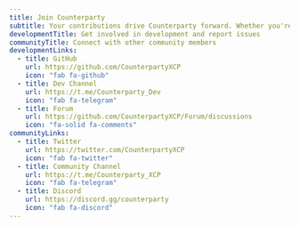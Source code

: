 ```yaml
---
title: Join Counterparty
subtitle: Your contributions drive Counterparty forward. Whether you're a developer, designer, or enthusiast, there's a place for you.
developmentTitle: Get involved in development and report issues
communityTitle: Connect with other community members
developmentLinks:
  - title: GitHub
    url: https://github.com/CounterpartyXCP
    icon: "fab fa-github"
  - title: Dev Channel
    url: https://t.me/Counterparty_Dev
    icon: "fab fa-telegram"
  - title: Forum
    url: https://github.com/CounterpartyXCP/Forum/discussions
    icon: "fa-solid fa-comments"
communityLinks:
  - title: Twitter
    url: https://twitter.com/CounterpartyXCP
    icon: "fab fa-twitter"
  - title: Community Channel
    url: https://t.me/Counterparty_XCP
    icon: "fab fa-telegram"
  - title: Discord
    url: https://discord.gg/counterparty
    icon: "fab fa-discord"
---
```

